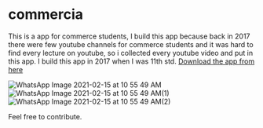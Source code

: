 # commercia

This is a app for commerce students, I build this app because back in 2017 there were few youtube channels for commerce students and it was hard to find every lecture on youtube, so i collected every youtube video and put in this app.
I build this app in 2017 when I was 11th std.
[Download the app from here](https://drive.google.com/file/d/0B_YQAdQ2qIfiUUd2QVAwLXR4UDA/view?usp=sharing)

![WhatsApp Image 2021-02-15 at 10 55 49 AM](https://user-images.githubusercontent.com/59308744/107909588-843bb500-6f7e-11eb-8bbb-cc73566cb16a.jpeg)
![WhatsApp Image 2021-02-15 at 10 55 49 AM(1)](https://user-images.githubusercontent.com/59308744/107909644-a7fefb00-6f7e-11eb-92e6-788600aba9d1.jpeg)
![WhatsApp Image 2021-02-15 at 10 55 49 AM(2)](https://user-images.githubusercontent.com/59308744/107909666-b3522680-6f7e-11eb-8989-94c1b92c9074.jpeg)


Feel free to contribute.

